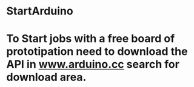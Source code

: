# StartArduino
# To Start jobs with a free board of prototipation need to download the API in www.arduino.cc search for download area.
